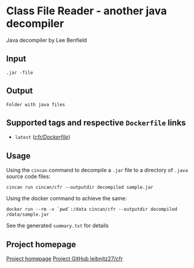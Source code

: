 # Class File Reader - another java decompiler

Java decompiler by Lee Benfield

## Input

```
.jar -file
```

## Output

```
Folder with java files
```

## Supported tags and respective `Dockerfile` links
* `latest` ([*cfr/Dockerfile*](https://gitlab.com/CinCan/tools/blob/master/cfr/Dockerfile))

## Usage

Using the `cincan` command to decompile a `.jar` file to a directory of `.java` source code files:

```
cincan run cincan/cfr --outputdir decompiled sample.jar
```

Using the docker command to achieve the same:

```
docker run --rm -v `pwd`:/data cincan/cfr --outputdir decompiled /data/sample.jar
```

See the generated `summary.txt` for details

## Project homepage

[Project homepage](https://www.benf.org/other/cfr/)
[Project GitHub leibnitz27/cfr](https://github.com/leibnitz27/cfr)

